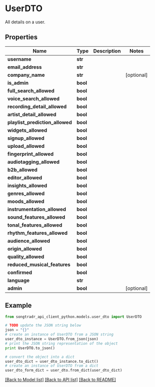 # UserDTO

All details on a user.

## Properties
Name | Type | Description | Notes
------------ | ------------- | ------------- | -------------
**username** | **str** |  | 
**email_address** | **str** |  | 
**company_name** | **str** |  | [optional] 
**is_admin** | **bool** |  | 
**full_search_allowed** | **bool** |  | 
**voice_search_allowed** | **bool** |  | 
**recording_detail_allowed** | **bool** |  | 
**artist_detail_allowed** | **bool** |  | 
**playlist_prediction_allowed** | **bool** |  | 
**widgets_allowed** | **bool** |  | 
**signup_allowed** | **bool** |  | 
**upload_allowed** | **bool** |  | 
**fingerprint_allowed** | **bool** |  | 
**audiotagging_allowed** | **bool** |  | 
**b2b_allowed** | **bool** |  | 
**editor_allowed** | **bool** |  | 
**insights_allowed** | **bool** |  | 
**genres_allowed** | **bool** |  | 
**moods_allowed** | **bool** |  | 
**instrumentation_allowed** | **bool** |  | 
**sound_features_allowed** | **bool** |  | 
**tonal_features_allowed** | **bool** |  | 
**rhythm_features_allowed** | **bool** |  | 
**audience_allowed** | **bool** |  | 
**origin_allowed** | **bool** |  | 
**quality_allowed** | **bool** |  | 
**reduced_musical_features** | **bool** |  | 
**confirmed** | **bool** |  | 
**language** | **str** |  | 
**admin** | **bool** |  | [optional] 

## Example

```python
from songtradr_api_client_python.models.user_dto import UserDTO

# TODO update the JSON string below
json = "{}"
# create an instance of UserDTO from a JSON string
user_dto_instance = UserDTO.from_json(json)
# print the JSON string representation of the object
print UserDTO.to_json()

# convert the object into a dict
user_dto_dict = user_dto_instance.to_dict()
# create an instance of UserDTO from a dict
user_dto_form_dict = user_dto.from_dict(user_dto_dict)
```
[[Back to Model list]](../README.md#documentation-for-models) [[Back to API list]](../README.md#documentation-for-api-endpoints) [[Back to README]](../README.md)


